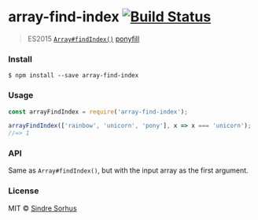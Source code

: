 # array-find-index [![Build Status](https://travis-ci.org/sindresorhus/array-find-index.svg?branch=master)](https://travis-ci.org/sindresorhus/array-find-index)

> ES2015 [`Array#findIndex()`](https://developer.mozilla.org/en-US/docs/Web/JavaScript/Reference/Global_Objects/Array/findIndex) [ponyfill](https://ponyfill.com)


###  Install

```
$ npm install --save array-find-index
```


###  Usage

```js
const arrayFindIndex = require('array-find-index');

arrayFindIndex(['rainbow', 'unicorn', 'pony'], x => x === 'unicorn');
//=> 1
```


###  API

Same as `Array#findIndex()`, but with the input array as the first argument.


###  License

MIT © [Sindre Sorhus](https://sindresorhus.com)

